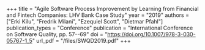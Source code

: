 +++
title = "Agile Software Process Improvement by Learning from Financial and Fintech Companies: LHV Bank Case Study"
year = "2019"
authors = ["Erki Kilu", "Fredrik Milani", "Ezequiel Scott", "Dietmar Pfahl"]
publication_types = "Conference"
publication = "International Conference on Software Quality, pp. 57--69"
doi = "https://doi.org/10.1007/978-3-030-05767-1_5"
url_pdf = "/files/SWQD2019.pdf"
+++
